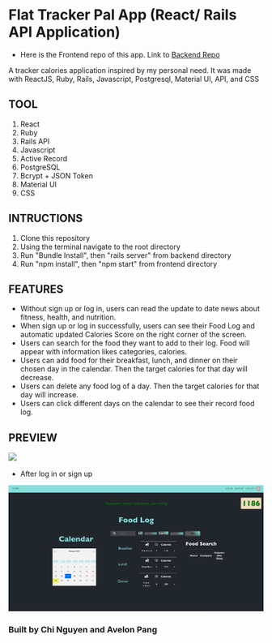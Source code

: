 # Flat Tracker Pal App (React/ Rails API Application)

* Here is the Frontend repo of this app. Link to [Backend Repo](https://github.com/chinguyen21/flat-tracker-pal-back-end)

A tracker calories application inspired by my personal need. It was made with ReactJS, Ruby, Rails, Javascript, Postgresql, Material UI, API, and CSS


## TOOL


1. React
2. Ruby
3. Rails API
4. Javascript
5. Active Record
6. PostgreSQL
7. Bcrypt + JSON Token
8. Material UI
9. CSS
  

## INTRUCTIONS

1. Clone this repository
2. Using the terminal navigate to the root directory
3. Run "Bundle Install", then "rails server" from backend directory
5. Run "npm install", then "npm start" from frontend directory

## FEATURES

* Without sign up or log in, users can read the update to date news about fitness, health, and nutrition.
* When sign up or log in successfully, users can see their Food Log and automatic updated Calories Score on the right corner of the screen.
* Users can search for the food they want to add to their log. Food will appear with information likes categories, calories.
* Users can add food for their breakfast, lunch, and dinner on their chosen day in the calendar. Then the target calories for that day will decrease.
* Users can delete any food log of a day. Then the target calories for that day will increase.
* Users can click different days on the calendar to see their record food log.


## PREVIEW

![](preview1.png)

* After log in or sign up

![](preview2.png)

### Built by Chi Nguyen and Avelon Pang

